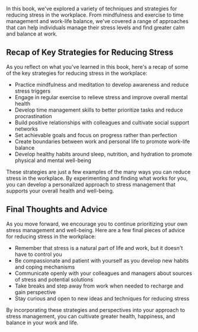 
In this book, we've explored a variety of techniques and strategies for reducing stress in the workplace. From mindfulness and exercise to time management and work-life balance, we've covered a range of approaches that can help individuals manage their stress levels and find greater calm and balance at work.

Recap of Key Strategies for Reducing Stress
-------------------------------------------

As you reflect on what you've learned in this book, here's a recap of some of the key strategies for reducing stress in the workplace:

* Practice mindfulness and meditation to develop awareness and reduce stress triggers
* Engage in regular exercise to relieve stress and improve overall mental health
* Develop time management skills to better prioritize tasks and reduce procrastination
* Build positive relationships with colleagues and cultivate social support networks
* Set achievable goals and focus on progress rather than perfection
* Create boundaries between work and personal life to promote work-life balance
* Develop healthy habits around sleep, nutrition, and hydration to promote physical and mental well-being

These strategies are just a few examples of the many ways you can reduce stress in the workplace. By experimenting and finding what works for you, you can develop a personalized approach to stress management that supports your overall health and well-being.

Final Thoughts and Advice
-------------------------

As you move forward, we encourage you to continue prioritizing your own stress management and well-being. Here are a few final pieces of advice for reducing stress in the workplace:

* Remember that stress is a natural part of life and work, but it doesn't have to control you
* Be compassionate and patient with yourself as you develop new habits and coping mechanisms
* Communicate openly with your colleagues and managers about sources of stress and potential solutions
* Take breaks and step away from work when needed to recharge and gain perspective
* Stay curious and open to new ideas and techniques for reducing stress

By incorporating these strategies and perspectives into your approach to stress management, you can cultivate greater health, happiness, and balance in your work and life.